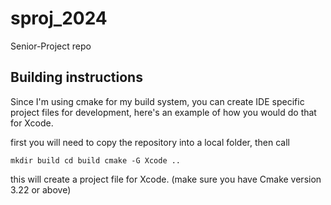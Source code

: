 # sproj_2024
Senior-Project repo

## Building instructions

Since I'm using cmake for my build system, you can create IDE specific project files for development, here's an example of how you would do that for Xcode.

first you will need to copy the repository into a local folder, then call

`mkdir build
cd build
cmake -G Xcode ..`

this will create a project file for Xcode. (make sure you have Cmake version 3.22 or above)
